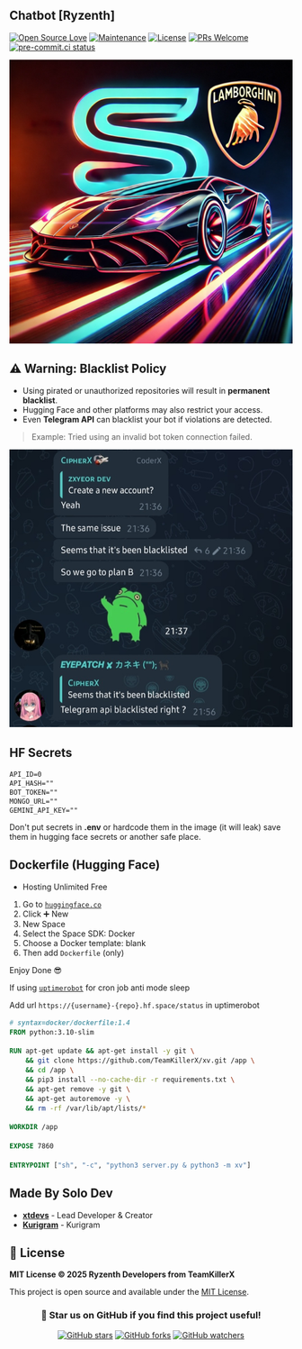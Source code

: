 ## Chatbot [Ryzenth]

[![Open Source Love](https://badges.frapsoft.com/os/v2/open-source.png?v=103)](https://github.com/TeamKillerX/xv)
[![Maintenance](https://img.shields.io/badge/Maintained%3F-Yes-green)](https://github.com/TeamKillerX/xv/graphs/commit-activity)
[![License](https://img.shields.io/badge/License-MIT-pink)](https://github.com/TeamKillerX/xv/blob/main/LICENSE)
[![PRs Welcome](https://img.shields.io/badge/PRs-welcome-brightgreen.svg)](https://makeapullrequest.com)
[![pre-commit.ci status](https://results.pre-commit.ci/badge/github/TeamKillerX/xv/main.svg)](https://results.pre-commit.ci/latest/github/TeamKillerX/xv/main)


![Image](public/xv.jpg)

## ⚠️ Warning: Blacklist Policy

- Using pirated or unauthorized repositories will result in **permanent blacklist**.
- Hugging Face and other platforms may also restrict your access.
- Even **Telegram API** can blacklist your bot if violations are detected.

> Example: Tried using an invalid bot token connection failed.

![Image](public/suspended.jpg)

## HF Secrets
```env
API_ID=0
API_HASH=""
BOT_TOKEN=""
MONGO_URL=""
GEMINI_API_KEY=""
```

Don't put secrets in **.env** or hardcode them in the image (it will leak) save them in hugging face secrets or another safe place.

## Dockerfile (Hugging Face)
- Hosting Unlimited Free
1. Go to [`huggingface.co`](https://huggingface.co/)
2. Click ➕ New
3. New Space
4. Select the Space SDK: Docker
5. Choose a Docker template: blank
6. Then add `Dockerfile` (only)

Enjoy Done 😎

If using [`uptimerobot`](https://uptimerobot.com) for cron job anti mode sleep

Add url `https://{username}-{repo}.hf.space/status` in uptimerobot

```Dockerfile
# syntax=docker/dockerfile:1.4
FROM python:3.10-slim

RUN apt-get update && apt-get install -y git \
    && git clone https://github.com/TeamKillerX/xv.git /app \
    && cd /app \
    && pip3 install --no-cache-dir -r requirements.txt \
    && apt-get remove -y git \
    && apt-get autoremove -y \
    && rm -rf /var/lib/apt/lists/*

WORKDIR /app

EXPOSE 7860

ENTRYPOINT ["sh", "-c", "python3 server.py & python3 -m xv"]
```

## Made By Solo Dev
- **[xtdevs](https://t.me/xtdevs)** - Lead Developer & Creator
- **[Kurigram](https://github.com/KurimuzonAkuma/pyrogram/tree/dev/pyrogram)** - Kurigram

## 📄 License

**MIT License © 2025 Ryzenth Developers from TeamKillerX**

This project is open source and available under the [MIT License](https://github.com/TeamKillerX/xv/blob/main/LICENSE).

<div align="center">

### 🌟 Star us on GitHub if you find this project useful!

[![GitHub stars](https://img.shields.io/github/stars/TeamKillerX/xv?style=social)](https://github.com/TeamKillerX/xv)
[![GitHub forks](https://img.shields.io/github/forks/TeamKillerX/xv?style=social)](https://github.com/TeamKillerX/xv/fork)
[![GitHub watchers](https://img.shields.io/github/watchers/TeamKillerX/xv?style=social)](https://github.com/TeamKillerX/xv)

</div>
